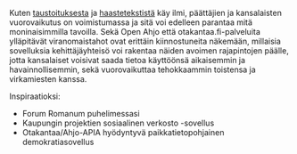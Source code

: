 Kuten [taustoituksesta](https://github.com/apps4finland/haaste-kansalaisen-aani/blob/master/taustatietoa.md) ja
[haastetekstistä](https://github.com/apps4finland/haaste-kansalaisen-aani/blob/master/README.md) käy ilmi,
päättäjien ja kansalaisten vuorovaikutus on voimistumassa ja sitä voi edelleen parantaa mitä moninaisimmilla tavoilla.
Sekä Open Ahjo että otakantaa.fi-palveluita ylläpitävät
viranomaistahot ovat erittäin kiinnostuneita näkemään, millaisia sovelluksia kehittäjäyhteisö voi rakentaa
näiden avoimen rajapintojen päälle, jotta kansalaiset voisivat saada tietoa käyttöönsä aikaisemmin ja havainnollisemmin,
sekä vuorovaikuttaa tehokkaammin toistensa ja virkamiesten kanssa.

Inspiraatioksi:
* Forum Romanum puhelimessasi
* Kaupungin projektien sosiaalinen verkosto -sovellus
* Otakantaa/Ahjo-APIA hyödyntyvä paikkatietopohjainen demokratiasovellus
